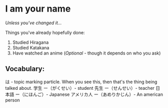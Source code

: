 # I am **your name**
*Unless you've changed it...*

Things you've already hopefully done:
1. Studied Hiragana
2. Studied Katakana
3. Have watched an anime (*Optional* - though it depends on who you ask)

## Vocabulary:
は - topic marking particle. When you see this, then that's the thing being talked about.
学生 ー（がくせい）- student
先生 ー（せんせい）- teacher
日本語 ー（にほんご）- Japanese
アメリカ人 ー（あめりかじん）- An american person